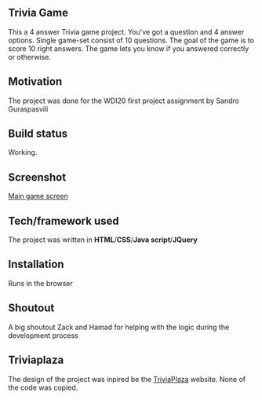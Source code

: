 ## Trivia Game
This a 4 answer Trivia game project. You've got a question and 4 answer options. Single game-set consist of 10 questions. The goal of the game is to score 10 right answers. The game lets you know if you answered correctly or otherwise.

## Motivation
The project was done for the WDI20 first project assignment by Sandro Guraspasvili

## Build status
Working.

## Screenshot
[Main game screen](https://git.generalassemb.ly/Gura-San/trivia_game/blob/master/images/game_main_screen.jpg)

[logo]: images/game_main_screen.jpg "Main game screen"


## Tech/framework used
The project was written in **HTML**/**CSS**/**Java script**/**JQuery**

## Installation
Runs in the browser

## Shoutout
A big shoutout Zack and Hamad for helping with the logic during the development process

## Triviaplaza
The design of the project was inpired be the [TriviaPlaza](http://www.triviaplaza.com/) website. None of the code was copied.
